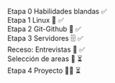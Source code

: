 Etapa 0 Habilidades blandas ✅
<br>
Etapa 1 Linux 🐧 ✅
<br>
Etapa 2 Git-Github 🐙 ✅
<br>
Etapa 3 Servidores 🗄️ ✅
<br>
Receso: Entrevistas 🎤 ✅
<br>
Selección de areas 🔭 ⏳
<br>
Etapa 4 Proyecto 👨‍💻 ⏳
